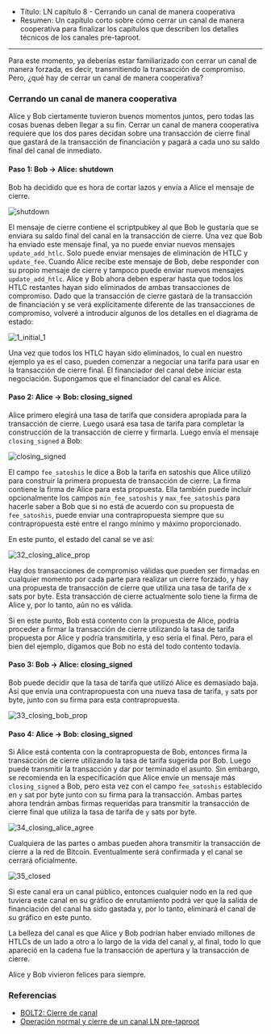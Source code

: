 - Título: LN capítulo 8 - Cerrando un canal de manera cooperativa
- Resumen: Un capítulo corto sobre cómo cerrar un canal de manera cooperativa para finalizar los capítulos que describen los detalles técnicos de los canales pre-taproot.

---

Para este momento, ya deberías estar familiarizado con cerrar un canal de manera forzada, es decir, transmitiendo la transacción de compromiso. Pero, ¿qué hay de cerrar un canal de manera cooperativa?

### Cerrando un canal de manera cooperativa

Alice y Bob ciertamente tuvieron buenos momentos juntos, pero todas las cosas buenas deben llegar a su fin. Cerrar un canal de manera cooperativa requiere que los dos pares decidan sobre una transacción de cierre final que gastará de la transacción de financiación y pagará a cada uno su saldo final del canal de inmediato.

#### Paso 1: Bob -> Alice: shutdown

Bob ha decidido que es hora de cortar lazos y envía a Alice el mensaje de cierre.

![shutdown](https://cdn.satellite.earth/c426f513d9ee71c22851c630a785342bcde0da7657817a766f51ad779b235271.png)

El mensaje de cierre contiene el scriptpubkey al que Bob le gustaría que se enviara su saldo final del canal en la transacción de cierre. Una vez que Bob ha enviado este mensaje final, ya no puede enviar nuevos mensajes `update_add_htlc`. Solo puede enviar mensajes de eliminación de HTLC y `update_fee`. Cuando Alice recibe este mensaje de Bob, debe responder con su propio mensaje de cierre y tampoco puede enviar nuevos mensajes `update_add_htlc`. Alice y Bob ahora deben esperar hasta que todos los HTLC restantes hayan sido eliminados de ambas transacciones de compromiso. Dado que la transacción de cierre gastará de la transacción de financiación y se verá explícitamente diferente de las transacciones de compromiso, volveré a introducir algunos de los detalles en el diagrama de estado:

![1_initial_1](https://cdn.satellite.earth/96ea96228ee4ba11199405503b1ad5e0c3c07e913bafd7b0217f0b35197d14d1.png)

Una vez que todos los HTLC hayan sido eliminados, lo cual en nuestro ejemplo ya es el caso, pueden comenzar a negociar una tarifa para usar en la transacción de cierre final. El financiador del canal debe iniciar esta negociación. Supongamos que el financiador del canal es Alice.

#### Paso 2: Alice -> Bob: closing_signed

Alice primero elegirá una tasa de tarifa que considera apropiada para la transacción de cierre. Luego usará esa tasa de tarifa para completar la construcción de la transacción de cierre y firmarla. Luego envía el mensaje `closing_signed` a Bob:

![closing_signed](https://cdn.satellite.earth/d2163f54634661a04d0bf6b48253893ca793c32cee962bdb26f0a0a6255f3b8c.png)

El campo `fee_satoshis` le dice a Bob la tarifa en satoshis que Alice utilizó para construir la primera propuesta de transacción de cierre. La firma contiene la firma de Alice para esta propuesta. Ella también puede incluir opcionalmente los campos `min_fee_satoshis` y `max_fee_satoshis` para hacerle saber a Bob que si no está de acuerdo con su propuesta de `fee_satoshis`, puede enviar una contrapropuesta siempre que su contrapropuesta esté entre el rango mínimo y máximo proporcionado.

En este punto, el estado del canal se ve así:

![32_closing_alice_prop](https://cdn.satellite.earth/362b08699664bc07019932d815081b9dd4656f4219b668e6c4f77569048d7a09.png)

Hay dos transacciones de compromiso válidas que pueden ser firmadas en cualquier momento por cada parte para realizar un cierre forzado, y hay una propuesta de transacción de cierre que utiliza una tasa de tarifa de `x` sats por byte. Esta transacción de cierre actualmente solo tiene la firma de Alice y, por lo tanto, aún no es válida.

Si en este punto, Bob está contento con la propuesta de Alice, podría proceder a firmar la transacción de cierre utilizando la tasa de tarifa propuesta por Alice y podría transmitirla, y eso sería el final. Pero, para el bien del ejemplo, digamos que Bob no está del todo contento todavía.

#### Paso 3: Bob -> Alice: closing_signed

Bob puede decidir que la tasa de tarifa que utilizó Alice es demasiado baja. Así que envía una contrapropuesta con una nueva tasa de tarifa, `y` sats por byte, junto con su firma para esta contrapropuesta.

![33_closing_bob_prop](https://cdn.satellite.earth/5fc6c7973fda63eb972347d82302d0ec5cb6ee095ce32d5af7ecc7122a626dd8.png)

#### Paso 4: Alice -> Bob: closing_signed

Si Alice está contenta con la contrapropuesta de Bob, entonces firma la transacción de cierre utilizando la tasa de tarifa sugerida por Bob. Luego puede transmitir la transacción y dar por terminado el asunto. Sin embargo, se recomienda en la especificación que Alice envíe un mensaje más `closing_signed` a Bob, pero esta vez con el campo `fee_satoshis` establecido en `y` sat por byte junto con su firma para la transacción. Ambas partes ahora tendrán ambas firmas requeridas para transmitir la transacción de cierre final que utiliza la tasa de tarifa de `y` sats por byte.

![34_closing_alice_agree](https://cdn.satellite.earth/660b1dfa2d15557f189c74a9be25ddf722f2e5094709a93c81c85d0114d53813.png)

Cualquiera de las partes o ambas pueden ahora transmitir la transacción de cierre a la red de Bitcoin. Eventualmente será confirmada y el canal se cerrará oficialmente.

![35_closed](https://cdn.satellite.earth/9277334bc72854e910ca6154ea2a05098ebc085e9484dbe209984d25a0f1db1c.png)

Si este canal era un canal público, entonces cualquier nodo en la red que tuviera este canal en su gráfico de enrutamiento podrá ver que la salida de financiación del canal ha sido gastada y, por lo tanto, eliminará el canal de su gráfico en este punto.

La belleza del canal es que Alice y Bob podrían haber enviado millones de HTLCs de un lado a otro a lo largo de la vida del canal y, al final, todo lo que apareció en la cadena fue la transacción de apertura y la transacción de cierre.

Alice y Bob vivieron felices para siempre.

### Referencias

- [BOLT2: Cierre de canal](https://github.com/lightning/bolts/blob/master/02-peer-protocol.md#channel-close)
- [Operación normal y cierre de un canal LN pre-taproot](https://ellemouton.com/posts/normal-operation-pre-taproot/)
